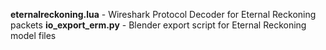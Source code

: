 **eternalreckoning.lua** - Wireshark Protocol Decoder for Eternal Reckoning packets
**io_export_erm.py** - Blender export script for Eternal Reckoning model files